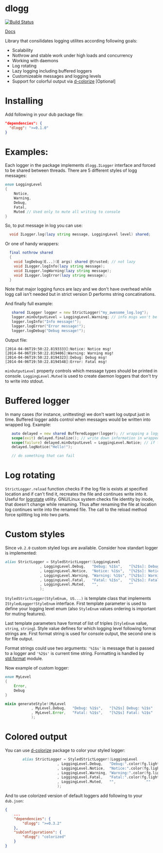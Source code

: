 dlogg
=====

[![Build Status](https://travis-ci.org/NCrashed/dlogg.svg?branch=master)](https://travis-ci.org/NCrashed/dlogg)

[Docs](http://ncrashed.github.io/dlogg/index.html)

Library that consilidates logging utilites according following goals:
* Scalability
* Nothrow and stable work under high loads and concurrency
* Working with daemons
* Log rotating 
* Lazy logging including buffered loggers
* Customizeable messages and logging levels
* Support for colorful output via [d-colorize](https://github.com/yamadapc/d-colorize) [Optional]

Installing
===========
Add following in your dub package file:
```Json
"dependencies": {
  "dlogg": ">=0.1.0"
}
```

Examples:
========
Each logger in the package implements `dlogg.ILogger` interface and forced to be shared between threads. There are 5 different styles of logg messages:
```D
enum LoggingLevel
{
    Notice,
    Warning,
    Debug,
    Fatal,
    Muted // Used only to mute all writing to console
}
```

So, to put message in log you can use:
```D
  void ILogger.log(lazy string message, LoggingLevel level) shared;
```
Or one of handy wrappers:
```D
  final nothrow shared
  {
    void logDebug(E...)(E args) shared @trusted; // not lazy
    void ILogger.logInfo(lazy string message);
    void ILogger.logWarning(lazy string message);
    void ILogger.logError(lazy string message);
  }
```
Note that major logging funcs are lazy and we don't have overhead while logg call isn't needed but in strict version D performs string concatinations.

And finally full example:
```D
   shared ILogger logger = new StrictLogger("my_awesome_log.log");
   logger.minOutputLevel = LoggingLevel.Warning; // info msgs won't be printed in console 
   logger.logInfo("Info message!");
   logger.logError("Error message!");
   logger.logDebug("Debug message!");
```
Output file:
```
[2014-04-06T19:50:22.8193333]:Notice: Notice msg!
[2014-04-06T19:50:22.819406]:Warning: Warning msg!
[2014-04-06T19:50:22.8194323]:Debug: Debug msg!
[2014-04-06T19:50:22.8194548]:Error: Fatal msg!
```

`minOutputLevel` property controls which message types should be printed in console. `LoggingLevel.Muted` is used to create daemon loggers that don't try to write into stdout.

Buffered logger
===============
In many cases (for instance, unittesting) we don't want log output just in time. Buffered logger adds control when messages would be written into wrapped log. Example:
```D
   auto delayed = new shared BufferedLogger(logger); // wrapping a logger
   scope(exit) delayed.finalize(); // write down information in wrapped logger
   scope(failure) delayed.minOutputLevel = LoggingLevel.Notice; // if failed, spam in console
   delayed.logNotice("Hello!");

   // do something that can fail
```

Log rotating
============
`StrictLogger.reload` function checks if the log file is exists at specified location and if can't find it, recreates the file and continues write into it. Useful for [logrotate](http://linuxcommand.org/man_pages/logrotate8.html) utility. GNU/Linux system checks file identity by inode, that doesn't change while renaming. Thus after renaming the file at location log continues write into the renamed file. The call to the reload method force splitting log into two parts.

Custom styles
=============
Since `v0.2.0` custom styled logs are available. Consider how standart logger is implemented:
```D
alias StrictLogger = StyledStrictLogger!(LoggingLevel
                , LoggingLevel.Debug,   "Debug: %1$s",   "[%2$s]: Debug: %1$s"
                , LoggingLevel.Notice,  "Notice: %1$s",  "[%2$s]: Notice: %1$s"
                , LoggingLevel.Warning, "Warning: %1$s", "[%2$s]: Warning: %1$s"
                , LoggingLevel.Fatal,   "Fatal: %1$s",   "[%2$s]: Fatal: %1$s"
                , LoggingLevel.Muted,   "",              ""
                );
```

`StyledStrictLogger(StyleEnum, US...)` is template class that implements `IStyledLogger!StyleEnum` interface. First template parameter is used to define your logging level enum (also `StyleEnum` values ordering is important for muting features).

Last template parameters have format of list of triples (`StyleEnum` value, `string`, `string`). Style value
defines for which logging level following format strings are. First format string is used
for console output, the second one is for file output.

Format strings could use two arguments: `'%1$s'` is message that is passed to a logger and
`'%2$s'` is current time string. Formatting is handled by [std.format](http://dlang.org/phobos/std_format.html) module. 

Now example of custom logger:
```D
enum MyLevel
{
    Error,
    Debug
}

mixin generateStyle!(MyLevel
            , MyLevel.Debug,   "Debug: %1$s",   "[%2$s] Debug: %1$s"
            , MyLevel.Error,   "Fatal: %1$s",   "[%2$s] Fatal: %1$s"
            );
```

Colored output
===============
You can use [d-colorize](https://github.com/yamadapc/d-colorize) package to color your styled logger:
```D
        alias StrictLogger = StyledStrictLogger!(LoggingLevel
                        , LoggingLevel.Debug,   "Debug:".color(fg.light_magenta) ~ " %1$s",   "[%2$s]: Debug: %1$s"
                        , LoggingLevel.Notice,  "Notice:".color(fg.light_green) ~ " %1$s",  "[%2$s]: Notice: %1$s"
                        , LoggingLevel.Warning, "Warning:".color(fg.light_yellow) ~ " %1$s", "[%2$s]: Warning: %1$s"
                        , LoggingLevel.Fatal,   "Fatal:".color(fg.light_red) ~ " %1$s",   "[%2$s]: Fatal: %1$s"
                        , LoggingLevel.Muted,   "",              ""
                        );
```

And to use colorized version of default loggers add following to your `dub.json`:
```JSON
{
	...
	"dependencies": {
		"dlogg": ">=0.3.2"
	},
	"subConfigurations": {
		"dlogg": "colorized"
	}
}
```
